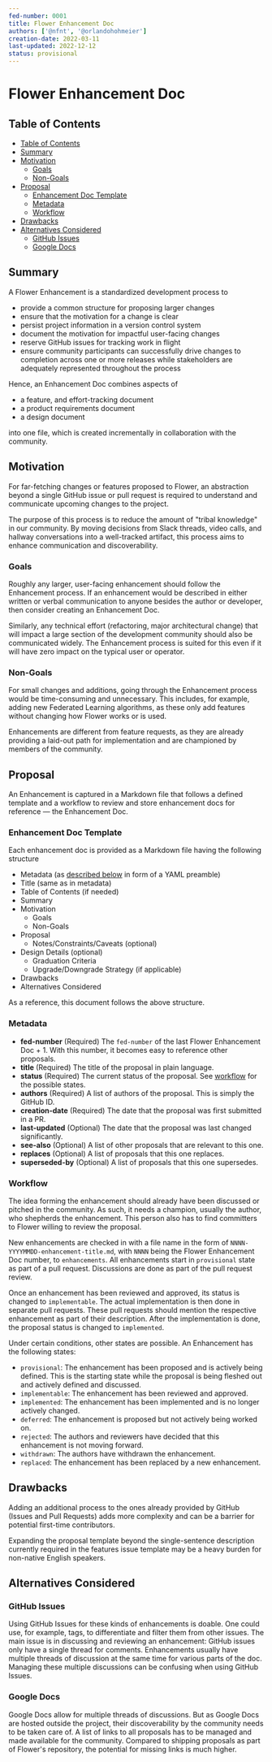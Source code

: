 ```yaml
---
fed-number: 0001
title: Flower Enhancement Doc
authors: ['@nfnt', '@orlandohohmeier']
creation-date: 2022-03-11
last-updated: 2022-12-12
status: provisional
---
```


# Flower Enhancement Doc

## Table of Contents

- [Table of Contents](#table-of-contents)
- [Summary](#summary)
- [Motivation](#motivation)
  - [Goals](#goals)
  - [Non-Goals](#non-goals)
- [Proposal](#proposal)
  - [Enhancement Doc Template](#enhancement-doc-template)
  - [Metadata](#metadata)
  - [Workflow](#workflow)
- [Drawbacks](#drawbacks)
- [Alternatives Considered](#alternatives-considered)
  - [GitHub Issues](#github-issues)
  - [Google Docs](#google-docs)

## Summary

A Flower Enhancement is a standardized development process to

- provide a common structure for proposing larger changes
- ensure that the motivation for a change is clear
- persist project information in a version control system
- document the motivation for impactful user-facing changes
- reserve GitHub issues for tracking work in flight
- ensure community participants can successfully drive changes to completion across one or more releases while stakeholders are adequately represented throughout the process

Hence, an Enhancement Doc combines aspects of

- a feature, and effort-tracking document
- a product requirements document
- a design document

into one file, which is created incrementally in collaboration with the community.

## Motivation

For far-fetching changes or features proposed to Flower, an abstraction beyond a single GitHub issue or pull request is required to understand and communicate upcoming changes to the project.

The purpose of this process is to reduce the amount of "tribal knowledge" in our community. By moving decisions from Slack threads, video calls, and hallway conversations into a well-tracked artifact, this process aims to enhance communication and discoverability.

### Goals

Roughly any larger, user-facing enhancement should follow the Enhancement process. If an enhancement would be described in either written or verbal communication to anyone besides the author or developer, then consider creating an Enhancement Doc.

Similarly, any technical effort (refactoring, major architectural change) that will impact a large section of the development community should also be communicated widely. The Enhancement process is suited for this even if it will have zero impact on the typical user or operator.

### Non-Goals

For small changes and additions, going through the Enhancement process would be time-consuming and unnecessary. This includes, for example, adding new Federated Learning algorithms, as these only add features without changing how Flower works or is used.

Enhancements are different from feature requests, as they are already providing a laid-out path for implementation and are championed by members of the community.

## Proposal

An Enhancement is captured in a Markdown file that follows a defined template and a workflow to review and store enhancement docs for reference — the Enhancement Doc.

### Enhancement Doc Template

Each enhancement doc is provided as a Markdown file having the following structure

- Metadata (as [described below](#metadata) in form of a YAML preamble)
- Title (same as in metadata)
- Table of Contents (if needed)
- Summary
- Motivation
  - Goals
  - Non-Goals
- Proposal
  - Notes/Constraints/Caveats (optional)
- Design Details (optional)
  - Graduation Criteria
  - Upgrade/Downgrade Strategy (if applicable)
- Drawbacks
- Alternatives Considered

As a reference, this document follows the above structure.

### Metadata

- **fed-number** (Required)
  The `fed-number` of the last Flower Enhancement Doc + 1. With this number, it becomes easy to reference other proposals.
- **title** (Required)
  The title of the proposal in plain language.
- **status** (Required)
  The current status of the proposal. See [workflow](#workflow) for the possible states.
- **authors** (Required)
  A list of authors of the proposal. This is simply the GitHub ID.
- **creation-date** (Required)
  The date that the proposal was first submitted in a PR.
- **last-updated** (Optional)
  The date that the proposal was last changed significantly.
- **see-also** (Optional)
  A list of other proposals that are relevant to this one.
- **replaces** (Optional)
  A list of proposals that this one replaces.
- **superseded-by** (Optional)
  A list of proposals that this one supersedes.

### Workflow

The idea forming the enhancement should already have been discussed or pitched in the community. As such, it needs a champion, usually the author, who shepherds the enhancement. This person also has to find committers to Flower willing to review the proposal.

New enhancements are checked in with a file name in the form of `NNNN-YYYYMMDD-enhancement-title.md`, with `NNNN` being the Flower Enhancement Doc number, to `enhancements`. All enhancements start in `provisional` state as part of a pull request. Discussions are done as part of the pull request review.

Once an enhancement has been reviewed and approved, its status is changed to `implementable`. The actual implementation is then done in separate pull requests. These pull requests should mention the respective enhancement as part of their description. After the implementation is done, the proposal status is changed to `implemented`.

Under certain conditions, other states are possible. An Enhancement has the following states:

- `provisional`: The enhancement has been proposed and is actively being defined. This is the starting state while the proposal is being fleshed out and actively defined and discussed.
- `implementable`: The enhancement has been reviewed and approved.
- `implemented`: The enhancement has been implemented and is no longer actively changed.
- `deferred`: The enhancement is proposed but not actively being worked on.
- `rejected`: The authors and reviewers have decided that this enhancement is not moving forward.
- `withdrawn`: The authors have withdrawn the enhancement.
- `replaced`: The enhancement has been replaced by a new enhancement.

## Drawbacks

Adding an additional process to the ones already provided by GitHub (Issues and Pull Requests) adds more complexity and can be a barrier for potential first-time contributors.

Expanding the proposal template beyond the single-sentence description currently required in the features issue template may be a heavy burden for non-native English speakers.

## Alternatives Considered

### GitHub Issues

Using GitHub Issues for these kinds of enhancements is doable. One could use, for example, tags, to differentiate and filter them from other issues. The main issue is in discussing and reviewing an enhancement: GitHub issues only have a single thread for comments. Enhancements usually have multiple threads of discussion at the same time for various parts of the doc. Managing these multiple discussions can be confusing when using GitHub Issues.

### Google Docs

Google Docs allow for multiple threads of discussions. But as Google Docs are hosted outside the project, their discoverability by the community needs to be taken care of. A list of links to all proposals has to be managed and made available for the community. Compared to shipping proposals as part of Flower's repository, the potential for missing links is much higher.
